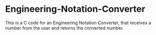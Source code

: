 # Engineering-Notation-Converter
This is a C code for an Engineering Notation Converter, that receives a number from the user and returns the converted number.
